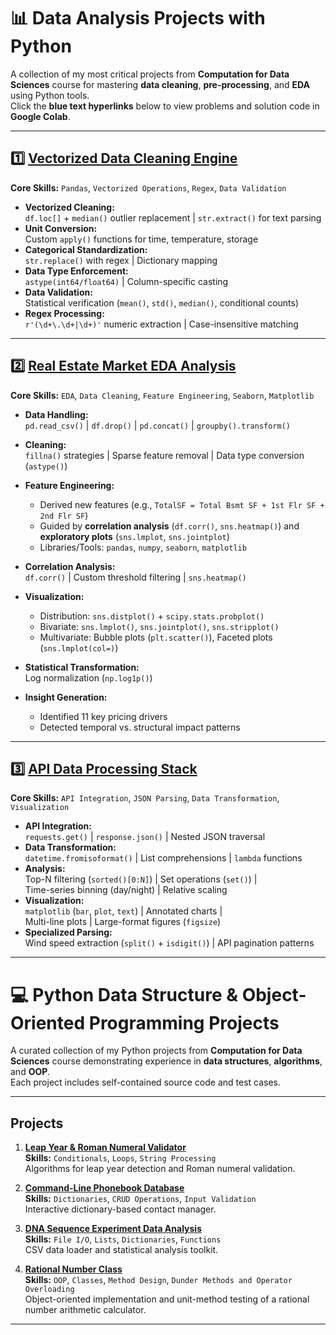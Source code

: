 # 📊 Data Analysis Projects with Python

A collection of my most critical projects from **Computation for Data Sciences** course for mastering **data cleaning**, **pre-processing**, and **EDA** using Python tools.  
Click the **blue text hyperlinks** below to view problems and solution code in **Google Colab**.

---

## 1️⃣ [Vectorized Data Cleaning Engine](https://colab.research.google.com/drive/1XEe-KLOpyizrUyAQhd0xwOCU1A2-op0-#scrollTo=vZuVntpbrI2w)

**Core Skills:** `Pandas`, `Vectorized Operations`, `Regex`, `Data Validation`

- **Vectorized Cleaning:**  
  `df.loc[]` + `median()` outlier replacement | `str.extract()` for text parsing  
- **Unit Conversion:**  
  Custom `apply()` functions for time, temperature, storage  
- **Categorical Standardization:**  
  `str.replace()` with regex | Dictionary mapping  
- **Data Type Enforcement:**  
  `astype(int64/float64)` | Column-specific casting  
- **Data Validation:**  
  Statistical verification (`mean()`, `std()`, `median()`, conditional counts)  
- **Regex Processing:**  
  `r'(\d+\.\d+|\d+)'` numeric extraction | Case-insensitive matching  

---

## 2️⃣ [Real Estate Market EDA Analysis](https://colab.research.google.com/drive/1mTa3N2GlIrzPwT2Jyo6yukMLcc6nNjVo?usp=sharing)

**Core Skills:** `EDA`, `Data Cleaning`, `Feature Engineering`, `Seaborn`, `Matplotlib`

- **Data Handling:**  
  `pd.read_csv()` | `df.drop()` | `pd.concat()` | `groupby().transform()`  

- **Cleaning:**  
  `fillna()` strategies | Sparse feature removal | Data type conversion (`astype()`)  

- **Feature Engineering:**  
  - Derived new features (e.g., `TotalSF = Total Bsmt SF + 1st Flr SF + 2nd Flr SF`)  
  - Guided by **correlation analysis** (`df.corr()`, `sns.heatmap()`) and **exploratory plots** (`sns.lmplot`, `sns.jointplot`)  
  - Libraries/Tools: `pandas`, `numpy`, `seaborn`, `matplotlib`  

- **Correlation Analysis:**  
  `df.corr()` | Custom threshold filtering | `sns.heatmap()`  
- **Visualization:**  
  - Distribution: `sns.distplot()` + `scipy.stats.probplot()`  
  - Bivariate: `sns.lmplot()`, `sns.jointplot()`, `sns.stripplot()`  
  - Multivariate: Bubble plots (`plt.scatter()`), Faceted plots (`sns.lmplot(col=)`)  

- **Statistical Transformation:**  
  Log normalization (`np.log1p()`)  

- **Insight Generation:**  
  - Identified 11 key pricing drivers  
  - Detected temporal vs. structural impact patterns  

---

## 3️⃣ [API Data Processing Stack](https://github.com/muhammadfarhan720/OOP_Structure_and_Data_Analysis_Python/blob/main/API_link_analysis.ipynb)

**Core Skills:** `API Integration`, `JSON Parsing`, `Data Transformation`, `Visualization`

- **API Integration:**  
  `requests.get()` | `response.json()` | Nested JSON traversal  
- **Data Transformation:**  
  `datetime.fromisoformat()` | List comprehensions | `lambda` functions  
- **Analysis:**  
  Top-N filtering (`sorted()[0:N]`) | Set operations (`set()`) |  
  Time-series binning (day/night) | Relative scaling  
- **Visualization:**  
  `matplotlib` (`bar`, `plot`, `text`) | Annotated charts |  
  Multi-line plots | Large-format figures (`figsize`)  
- **Specialized Parsing:**  
  Wind speed extraction (`split()` + `isdigit()`) | API pagination patterns  

---




# 💻 Python Data Structure & Object-Oriented Programming Projects

A curated collection of my Python projects from **Computation for Data Sciences** course demonstrating experience in **data structures**, **algorithms**, and **OOP**.  
Each project includes self-contained source code and test cases.

---

## Projects

1. [**Leap Year & Roman Numeral Validator**](https://github.com/muhammadfarhan720/Data_Analysis_Python/tree/main/Numerical_Algorithms)  
   **Skills:** `Conditionals`, `Loops`, `String Processing`  
   Algorithms for leap year detection and Roman numeral validation.

2. [**Command-Line Phonebook Database**](https://github.com/muhammadfarhan720/Data_Analysis_Python/tree/main/CLI_Dictionary)  
   **Skills:** `Dictionaries`, `CRUD Operations`, `Input Validation`  
   Interactive dictionary-based contact manager.

3. [**DNA Sequence Experiment Data Analysis**](https://github.com/muhammadfarhan720/Data_Analysis_Python/tree/main/DA_DNA)  
   **Skills:** `File I/O`, `Lists`, `Dictionaries`, `Functions`  
   CSV data loader and statistical analysis toolkit.

4. [**Rational Number Class**](https://github.com/muhammadfarhan720/Data_Analysis_Python/tree/main/OOP_Test_method)  
   **Skills:** `OOP`, `Classes`, `Method Design`, `Dunder Methods and Operator Overloading`  
   Object-oriented implementation and unit-method testing of a rational number arithmetic calculator.

---
